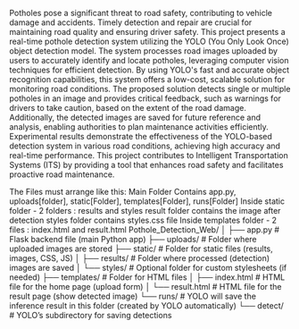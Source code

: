 Potholes pose a significant threat to road safety, contributing to vehicle damage and accidents. Timely detection and repair are crucial for maintaining road quality and
ensuring driver safety. This project presents a real-time pothole detection system utilizing the YOLO (You Only Look Once) object detection model. The system
processes road images uploaded by users to accurately identify and locate potholes, leveraging computer vision techniques for efficient detection. By using YOLO's fast
and accurate object recognition capabilities, this system offers a low-cost, scalable
solution for monitoring road conditions. The proposed solution detects single or
multiple potholes in an image and provides critical feedback, such as warnings for
drivers to take caution, based on the extent of the road damage. Additionally, the
detected images are saved for future reference and analysis, enabling authorities to
plan maintenance activities efficiently. Experimental results demonstrate the
effectiveness of the YOLO-based detection system in various road conditions, achieving high accuracy and real-time performance. This project contributes to
Intelligent Transportation Systems (ITS) by providing a tool that enhances road safety
and facilitates proactive road maintenance.

The Files must arrange like this:
Main Folder Contains app.py, uploads[folder], static[Folder], templates[Folder], runs[Folder]
   Inside static folder - 2 folders : results and styles
      result folder contains the image after detection
      styles folder contains styles.css file
   Inside templates folder - 2 files : index.html and result.html
Pothole_Detection_Web/
│
├── app.py                  # Flask backend file (main Python app)
├── uploads/                # Folder where uploaded images are stored
├── static/                 # Folder for static files (results, images, CSS, JS)
│   ├── results/            # Folder where processed (detection) images are saved
│   └── styles/             # Optional folder for custom stylesheets (if needed)
├── templates/              # Folder for HTML files
│   ├── index.html          # HTML file for the home page (upload form)
│   └── result.html         # HTML file for the result page (show detected image)
└── runs/                   # YOLO will save the inference result in this folder (created by YOLO automatically)
    └── detect/             # YOLO’s subdirectory for saving detections
